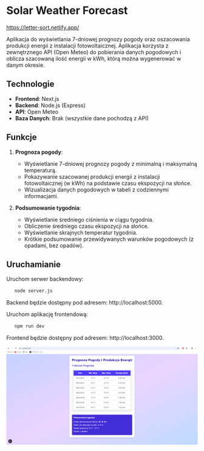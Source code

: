 # Solar Weather Forecast

https://letter-sort.netlify.app/

Aplikacja do wyświetlania 7-dniowej prognozy pogody oraz oszacowania produkcji energii z instalacji fotowoltaicznej. Aplikacja korzysta z zewnętrznego API (Open Meteo) do pobierania danych pogodowych i oblicza szacowaną ilość energii w kWh, którą można wygenerować w danym okresie.

## Technologie

- **Frontend**: Next.js
- **Backend**: Node.js (Express)
- **API**: Open Meteo
- **Baza Danych**: Brak (wszystkie dane pochodzą z API)

## Funkcje

1. **Prognoza pogody**:
   - Wyświetlanie 7-dniowej prognozy pogody z minimalną i maksymalną temperaturą.
   - Pokazywanie szacowanej produkcji energii z instalacji fotowoltaicznej (w kWh) na podstawie czasu ekspozycji na słońce.
   - Wizualizacja danych pogodowych w tabeli z codziennymi informacjami.

2. **Podsumowanie tygodnia**:
   - Wyświetlanie średniego ciśnienia w ciągu tygodnia.
   - Obliczenie średniego czasu ekspozycji na słońce.
   - Wyświetlanie skrajnych temperatur tygodnia.
   - Krótkie podsumowanie przewidywanych warunków pogodowych (z opadami, bez opadów).

## Uruchamianie

Uruchom serwer backendowy:
```bash
   node server.js
```

Backend będzie dostępny pod adresem: http://localhost:5000.

Uruchom aplikację frontendową:

```bash
   npm run dev
```

Frontend będzie dostępny pod adresem: http://localhost:3000.

![alt text](image.png)
